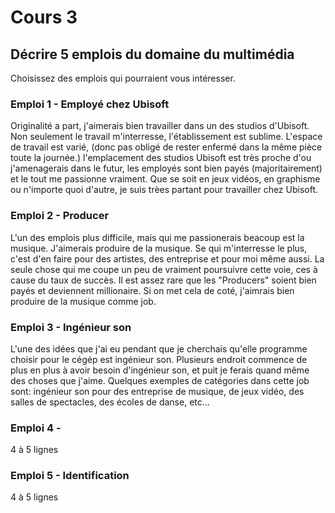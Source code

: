 # Cours 3
## Décrire 5 emplois du domaine du multimédia
Choisissez des emplois qui pourraient vous intéresser. 

### Emploi 1 - Employé chez Ubisoft
Originalité a part, j'aimerais bien travailler dans un des studios d'Ubisoft. Non seulement le travail m'interresse,
l'établissement est sublime. L'espace de travail est varié, (donc pas obligé de rester enfermé dans la même pièce toute la journée.)
l'emplacement des studios Ubisoft est très proche d'ou j'amenagerais dans le futur, les employés sont bien payés (majoritairement)
et le tout me passionne vraiment. Que se soit en jeux vidéos, en graphisme ou n'importe quoi d'autre, je suis trèes partant pour travailler
chez Ubisoft.
### Emploi 2 - Producer
L'un des emplois plus difficile, mais qui me passionerais beacoup est la musique. J'aimerais produire de la musique.
Se qui m'interresse le plus, c'est d'en faire pour des artistes, des entreprise et pour moi même aussi. 
La seule chose qui me coupe un peu de vraiment poursuivre cette voie, ces à cause du taux de succès. Il est assez rare que les "Producers" soient
bien payés et deviennent millionaire. Si on met cela de coté, j'aimrais bien produire de la musique comme job.

### Emploi 3 - Ingénieur son
L'une des idées que j'ai eu pendant que je cherchais qu'elle programme choisir pour le cégép est ingénieur son.
Plusieurs endroit commence de plus en plus à avoir besoin d'ingénieur son, et puit je ferais quand même des choses que j'aime. Quelques exemples de catégories dans cette job sont:
ingénieur son pour des entreprise de musique, de jeux vidéo, des salles de spectacles, des écoles de danse, etc... 

### Emploi 4 - 
4 à 5 lignes

### Emploi 5 - Identification
4 à 5 lignes

